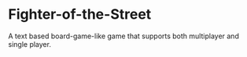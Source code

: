 # Fighter-of-the-Street
A text based board-game-like game that supports both multiplayer and single player.
